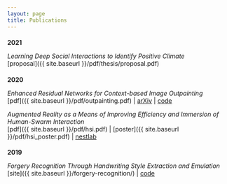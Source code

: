 ```yaml
---
layout: page
title: Publications
---
```


<h4 style="margin-block-end: 0;">2021</h4>

*Learning Deep Social Interactions to Identify Positive Climate*  
[proposal]({{ site.baseurl }}/pdf/thesis/proposal.pdf)  

<h4 style="margin-block-end: 0;">2020</h4>

*Enhanced Residual Networks for Context-based Image Outpainting*  
[pdf]({{ site.baseurl }}/pdf/outpainting.pdf) \| [arXiv](https://arxiv.org/abs/2005.06723) \| [code](https://github.com/etarthur/Outpainting)  

*Augmented Reality as a Means of Improving Efficiency and Immersion of Human-Swarm Interaction*  
[pdf]({{ site.baseurl }}/pdf/hsi.pdf) \| [poster]({{ site.baseurl }}/pdf/hsi_poster.pdf) \| [nestlab](https://nestlab.net/doku.php)  

<h4 style="margin-block-end: 0.25em;">2019</h4>

*Forgery Recognition Through Handwriting Style Extraction and Emulation*  
[site]({{ site.baseurl }}/forgery-recognition/) \| [code](https://github.com/pgardias/forgery-recognition)  
